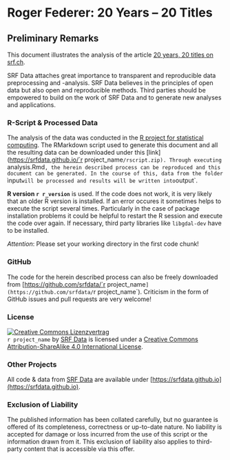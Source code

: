 # Roger Federer: 20 Years – 20 Titles

## Preliminary Remarks

This document illustrates the analysis of the article [20 years, 20 titles on srf.ch](https://www.srf.ch/static/srf-data/data/2018/federer/#/en).

SRF Data attaches great importance to transparent and reproducible data preprocessing and -analysis. SRF Data believes in the principles of open data but also open and reproducible methods. Third parties should be empowered to build on the work of SRF Data and to generate new analyses and applications.

### R-Script & Processed Data

The analysis of the data was conducted in the [R project for statistical computing](https://www.r-project.org/). The RMarkdown script used to generate this document and all the resulting data can be downloaded under this [link](https://srfdata.github.io/`r project_name`/rscript.zip). Through executing `analysis.Rmd`, the herein described process can be reproduced and this document can be generated. In the course of this, data from the folder `ìnput` will be processed and results will be written into `output`.

**R version `r r_version`** is used. If the code does not work, it is very likely that an older R version is installed. If an error occures it sometimes helps to execute the script several times. Particularly in the case of package installation problems it could be helpful to restart the R session and execute the code over again. If necessary, third party libraries like `libgdal-dev` have to be installed.

*Attention*: Please set your working directory in the first code chunk!

### GitHub

The code for the herein described process can also be freely downloaded from [https://github.com/srfdata/`r project_name`](https://github.com/srfdata/`r project_name`). Criticism in the form of GitHub issues and pull requests are very welcome!

### License

<a rel="license" href="http://creativecommons.org/licenses/by-sa/4.0/"><img alt="Creative Commons Lizenzvertrag" style="border-width:0" src="https://i.creativecommons.org/l/by-sa/4.0/88x31.png" /></a>
<br /><span xmlns:dct="http://purl.org/dc/terms/" href="http://purl.org/dc/dcmitype/Dataset" property="dct:title" rel="dct:type">`r project_name`</span> by <a xmlns:cc="http://creativecommons.org/ns#" href="https://github.com/srfdata/`r project_name`" property="cc:attributionName" rel="cc:attributionURL">SRF Data</a> is licensed under a <a rel="license" href="http://creativecommons.org/licenses/by-sa/4.0/">Creative Commons Attribution-ShareAlike 4.0 International License</a>.

### Other Projects

All code & data from [SRF Data](https://srf.ch/data) are available under [https://srfdata.github.io](https://srfdata.github.io).

### Exclusion of Liability

The published information has been collated carefully, but no guarantee is offered of its completeness, correctness or up-to-date nature. No liability is accepted for damage or loss incurred from the use of this script or the information drawn from it. This exclusion of liability also applies to third-party content that is accessible via this offer.
